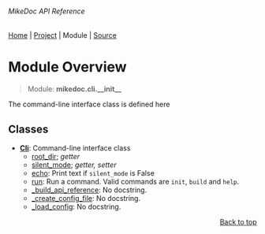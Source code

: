 ###### MikeDoc API Reference
[Home](/docs/api/README.md) | [Project](/README.md) | Module | [Source](/mikedoc/cli/__init__.py)

# Module Overview
> Module: **mikedoc.cli.\_\_init\_\_**

The command-line interface class is defined here

## Classes
- [**Cli**](/docs/api/modules/mikedoc/cli/__init__/class-Cli.md): Command-line interface class
    - [root\_dir](/docs/api/modules/mikedoc/cli/__init__/class-Cli.md#properties-table); _getter_
    - [silent\_mode](/docs/api/modules/mikedoc/cli/__init__/class-Cli.md#properties-table); _getter, setter_
    - [echo](/docs/api/modules/mikedoc/cli/__init__/class-Cli.md#echo): Print text if `silent_mode` is False
    - [run](/docs/api/modules/mikedoc/cli/__init__/class-Cli.md#run): Run a command. Valid commands are `init`, `build` and `help`.
    - [\_build\_api\_reference](/docs/api/modules/mikedoc/cli/__init__/class-Cli.md#_build_api_reference): No docstring.
    - [\_create\_config\_file](/docs/api/modules/mikedoc/cli/__init__/class-Cli.md#_create_config_file): No docstring.
    - [\_load\_config](/docs/api/modules/mikedoc/cli/__init__/class-Cli.md#_load_config): No docstring.

<p align="right"><a href="#mikedoc-api-reference">Back to top</a></p>
